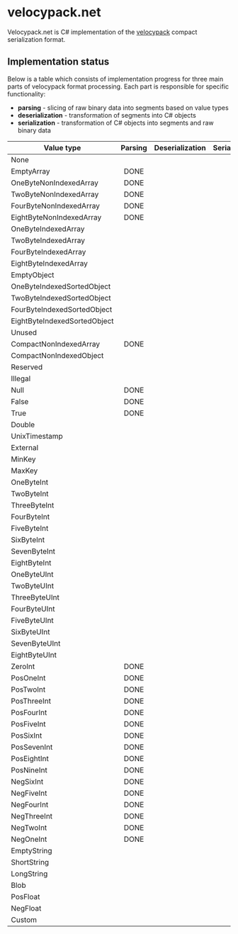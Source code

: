 # velocypack.net

Velocypack.net is C# implementation of the [velocypack](https://github.com/arangodb/velocypack) compact serialization format.

## Implementation status

Below is a table which consists of implementation progress for three main parts of velocypack format processing. Each part is responsible for specific functionality:
- **parsing** - slicing of raw binary data into segments based on value types
- **deserialization** - transformation of segments into C# objects
- **serialization** - transformation of C# objects into segments and raw binary data

| Value type                     | Parsing | Deserialization | Serialization |
|--------------------------------|:-------:|:---------------:|:-------------:|
| None                           |         |                 |               |
| EmptyArray                     | DONE    |                 |               |
| OneByteNonIndexedArray         | DONE    |                 |               |
| TwoByteNonIndexedArray         | DONE    |                 |               |
| FourByteNonIndexedArray        | DONE    |                 |               |
| EightByteNonIndexedArray       | DONE    |                 |               |
| OneByteIndexedArray            |         |                 |               |
| TwoByteIndexedArray            |         |                 |               |
| FourByteIndexedArray           |         |                 |               |
| EightByteIndexedArray          |         |                 |               |
| EmptyObject                    |         |                 |               |
| OneByteIndexedSortedObject     |         |                 |               |
| TwoByteIndexedSortedObject     |         |                 |               |
| FourByteIndexedSortedObject    |         |                 |               |
| EightByteIndexedSortedObject   |         |                 |               |
| Unused                         |         |                 |               |
| CompactNonIndexedArray         | DONE    |                 |               |
| CompactNonIndexedObject        |         |                 |               |
| Reserved                       |         |                 |               |
| Illegal                        |         |                 |               |
| Null                           | DONE    |                 |               |
| False                          | DONE    |                 |               |
| True                           | DONE    |                 |               |
| Double                         |         |                 |               |
| UnixTimestamp                  |         |                 |               |
| External                       |         |                 |               |
| MinKey                         |         |                 |               |
| MaxKey                         |         |                 |               |
| OneByteInt                     |         |                 |               |
| TwoByteInt                     |         |                 |               |
| ThreeByteInt                   |         |                 |               |
| FourByteInt                    |         |                 |               |
| FiveByteInt                    |         |                 |               |
| SixByteInt                     |         |                 |               |
| SevenByteInt                   |         |                 |               |
| EightByteInt                   |         |                 |               |
| OneByteUInt                    |         |                 |               |
| TwoByteUInt                    |         |                 |               |
| ThreeByteUInt                  |         |                 |               |
| FourByteUInt                   |         |                 |               |
| FiveByteUInt                   |         |                 |               |
| SixByteUInt                    |         |                 |               |
| SevenByteUInt                  |         |                 |               |
| EightByteUInt                  |         |                 |               |
| ZeroInt                        | DONE    |                 |               |
| PosOneInt                      | DONE    |                 |               |
| PosTwoInt                      | DONE    |                 |               |
| PosThreeInt                    | DONE    |                 |               |
| PosFourInt                     | DONE    |                 |               |
| PosFiveInt                     | DONE    |                 |               |
| PosSixInt                      | DONE    |                 |               |
| PosSevenInt                    | DONE    |                 |               |
| PosEightInt                    | DONE    |                 |               |
| PosNineInt                     | DONE    |                 |               |
| NegSixInt                      | DONE    |                 |               |
| NegFiveInt                     | DONE    |                 |               |
| NegFourInt                     | DONE    |                 |               |
| NegThreeInt                    | DONE    |                 |               |
| NegTwoInt                      | DONE    |                 |               |
| NegOneInt                      | DONE    |                 |               |
| EmptyString                    |         |                 |               |
| ShortString                    |         |                 |               |
| LongString                     |         |                 |               |
| Blob                           |         |                 |               |
| PosFloat                       |         |                 |               |
| NegFloat                       |         |                 |               |
| Custom                         |         |                 |               |

